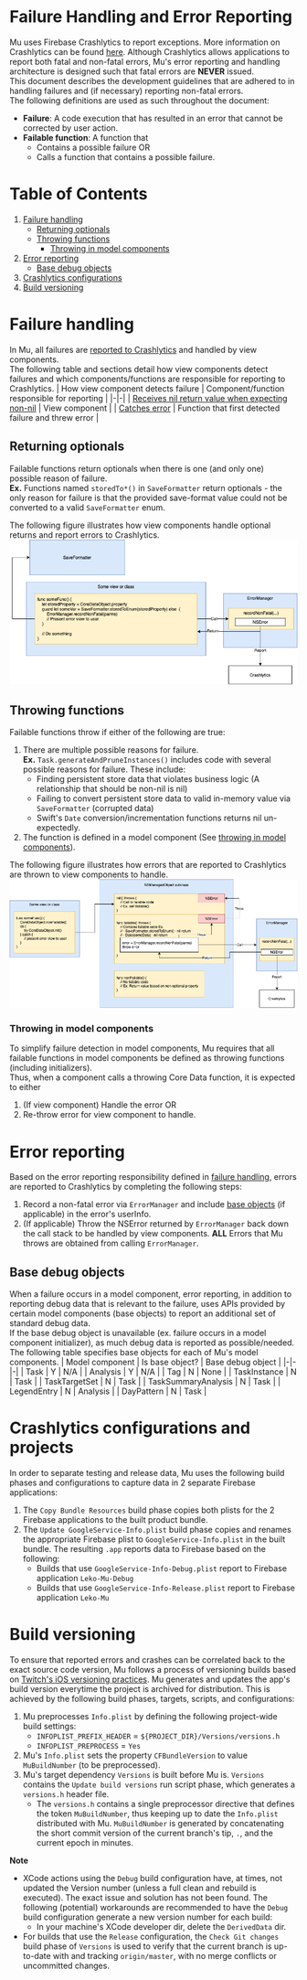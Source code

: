 # Failure Handling and Error Reporting
Mu uses Firebase Crashlytics to report exceptions. More information on Crashlytics can be found [here](https://firebase.google.com/docs/crashlytics/customize-crash-reports). Although Crashlytics allows applications to report both fatal and non-fatal errors, Mu's error reporting and handling architecture is designed such that fatal errors are __NEVER__ issued.  
This document describes the development guidelines that are adhered to in handling failures and (if necessary) reporting non-fatal errors.  
The following definitions are used as such throughout the document:  
* __Failure__: A code execution that has resulted in an error that cannot be corrected by user action.
* __Failable function__: A function that
    * Contains a possible failure OR
    * Calls a function that contains a possible failure.

# Table of Contents
1. [Failure handling](#failure-handling)
    * [Returning optionals](#returning-optionals)
    * [Throwing functions](#throwing-functions)
        * [Throwing in model components](#throwing-in-model-components)
1. [Error reporting](#error-reporting)
    * [Base debug objects](#base-debug-objects)
1. [Crashlytics configurations](#crashlytics-configurations-and-projects)
1. [Build versioning](#build-versioning)

# Failure handling
In Mu, all failures are [reported to Crashlytics](#error-reporting) and handled by view components.  
The following table and sections detail how view components detect failures and which components/functions are responsible for reporting to Crashlytics.
| How view component detects failure | Component/function responsible for reporting |
|-|-|
| [Receives nil return value when expecting non-nil](#returning-optionals) | View component |
| [Catches error](#throwing-functions) | Function that first detected failure and threw error |

## Returning optionals
Failable functions return optionals when there is one (and only one) possible reason of failure.  
__Ex.__ Functions named `storedTo*()` in `SaveFormatter` return optionals - the only reason for failure is that the provided save-format value could not be converted to a valid `SaveFormatter` enum.

The following figure illustrates how view components handle optional returns and report errors to Crashlytics.
![](./img/failure-handling-and-error-reporting-optionals.png)

## Throwing functions
Failable functions throw if either of the following are true:  
1. There are multiple possible reasons for failure.  
__Ex.__ `Task.generateAndPruneInstances()` includes code with several possible reasons for failure. These include:
    * Finding persistent store data that violates business logic (A relationship that should be non-nil is nil)
    * Failing to convert persistent store data to valid in-memory value via `SaveFormatter` (corrupted data)
    * Swift's `Date` conversion/incrementation functions returns nil un-expectedly.
1. The function is defined in a model component (See [throwing in model components](#throwing-in-model-components)).

The following figure illustrates how errors that are reported to Crashlytics are thrown to view components to handle.
![](./img/failure-handling-and-error-reporting-throwing.png)

### Throwing in model components
To simplify failure detection in model components, Mu requires that all failable functions in model components be defined as throwing functions (including initializers).  
Thus, when a component calls a throwing Core Data function, it is expected to either
1. (If view component) Handle the error OR
1. Re-throw error for view component to handle.

# Error reporting
Based on the error reporting responsibility defined in [failure handling](#failure-handling), errors are reported to Crashlytics by completing the following steps:  
1. Record a non-fatal error via `ErrorManager` and include [base objects](#base-debug-objects) (if applicable) in the error's userInfo.
1. (If applicable) Throw the NSError returned by `ErrorManager` back down the call stack to be handled by view components. __ALL__ Errors that Mu throws are obtained from calling `ErrorManager`.  

## Base debug objects
When a failure occurs in a model component, error reporting, in addition to reporting debug data that is relevant to the failure, uses APIs provided by certain model components (base objects) to report an additional set of standard debug data.  
If the base debug object is unavailable (ex. failure occurs in a model component initializer), as much debug data is reported as possible/needed.
The following table specifies base objects for each of Mu's model components.
| Model component | Is base object? | Base debug object |
|-|-|-|
| Task | Y | N/A |
| Analysis | Y | N/A |
| Tag | N | None |
| TaskInstance | N | Task |
| TaskTargetSet | N | Task |
| TaskSummaryAnalysis | N | Task |
| LegendEntry | N | Analysis |
| DayPattern | N | Task |

# Crashlytics configurations and projects
In order to separate testing and release data, Mu uses the following build phases and configurations to capture data in 2 separate Firebase applications:  
1. The `Copy Bundle Resources` build phase copies both plists for the 2 Firebase applications to the built product bundle.
1. The `Update GoogleService-Info.plist` build phase copies and renames the appropriate Firebase plist to `GoogleService-Info.plist` in the built bundle. The resulting `.app` reports data to Firebase based on the following:  
    * Builds that use `GoogleService-Info-Debug.plist` report to Firebase application `Leko-Mu-Debug`
    * Builds that use `GoogleService-Info-Release.plist` report to Firebase application `Leko-Mu`

# Build versioning
To ensure that reported errors and crashes can be correlated back to the exact source code version, Mu follows a process of versioning builds based on [Twitch's iOS versioning practices](https://blog.twitch.tv/en/2016/09/20/ios-versioning-89e02f0a5146/).
Mu generates and updates the app's build version everytime the project is archived for distribution. This is achieved by the following build phases, targets, scripts, and configurations:  
1. Mu preprocesses `Info.plist` by defining the following project-wide build settings:
    * `INFOPLIST_PREFIX_HEADER` = `${PROJECT_DIR}/Versions/versions.h`
    * `INFOPLIST_PREPROCESS` = `Yes`
1. Mu's `Info.plist` sets the property `CFBundleVersion` to value `MuBuildNumber` (to be preprocessed).
1. Mu's target dependency `Versions` is built before Mu is. `Versions` contains the `Update build versions` run script phase, which generates a `versions.h` header file.
    * The `versions.h` contains a single preprocessor directive that defines the token `MuBuildNumber`, thus keeping up to date the `Info.plist` distributed with Mu. `MuBuildNumber` is generated by concatenating the short commit version of the current branch's tip, `.`, and the current epoch in minutes.

__Note__
* XCode actions using the `Debug` build configuration have, at times, not updated the Version number (unless a full clean and rebuild is executed). The exact issue and solution has not been found. The following (potential) workarounds are recommended to have the `Debug` build configuration generate a new version number for each build:  
    * In your machine's XCode developer dir, delete the `DerivedData` dir.
* For builds that use the `Release` configuration, the `Check Git changes` build phase of `Versions` is used to verify that the current branch is up-to-date with and tracking `origin/master`, with no merge conflicts or uncommitted changes.